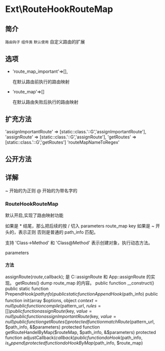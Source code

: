 # Ext\RouteHookRouteMap

## 简介

`路由钩子` `组件类` `默认使用` 自定义路由的扩展

## 选项

+ 'route_map_important'=>[],

    在默认路由前执行的路由映射
+ 'route_map'=>[]

  在默认路由失败后执行的路由映射

## 扩充方法

'assignImportantRoute' => [static::class.'::G','assignImportantRoute'],
'assignRoute' => [static::class.'::G','assignRoute'],
'getRoutes' => [static::class.'::G','getRoutes']
'routeMapNameToRegex'

## 公开方法


## 详解
~  开始的为正则
@ 开始的为带名字的

### RouteHookRouteMap

默认开启,实现了路由映射功能

如果是 * 结尾，那么把后续的按 / 切入 parameters
route_map key 如果是 ~ 开头的，表示正则
否则是普通的 path_info 匹配。

支持 'Class->Method' 和 'Class@Method'  表示创建对象，执行动态方法。

parameters 

#### 方法
assignRoute($route,$callback); 
    是 C::assignRoute 和 App::assignRoute 的实现。
getRoutes()
    dump  route_map 的内容。
    public function __construct()
    public static function PrependHook($path_info)
    public static function AppendHook($path_info)
    public function init(array $options, object $context = null)
    public function compile($pattern_url, $rules = [])
    public function assignRoute($key, $value = null)
    public function assignImportantRoute($key, $value = null)
    public function getRoutes()
    protected function matchRoute($pattern_url, $path_info, &$parameters)
    protected function getRouteHandelByMap($routeMap, $path_info, &$parameters)
    protected function adjustCallback($callback)
    public function doHook($path_info, $is_append)
    protected function doHookByMap($path_info, $route_map)
